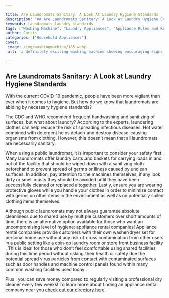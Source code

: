 ```yaml
---

title: Are Laundromats Sanitary: A Look At Laundry Hygiene Standards
description: "## Are Laundromats Sanitary: A Look at Laundry Hygiene Standards...continue on"
keywords: laundromats laundry standards
tags: ["Washing Machine", "Laundry Appliances", "Appliance Rules and Regulations"]
author: Curtis
categories: ["Household Appliances"]
cover: 
 image: /img/washingmachine/185.webp
 alt: 'a definitely exciting washing machine showing encouraging signs'

---
```


## Are Laundromats Sanitary: A Look at Laundry Hygiene Standards
 
With the current COVID-19 pandemic, people have been more vigilant than ever when it comes to hygiene. But how do we know that laundromats are abiding by necessary hygiene standards? 
 
The CDC and WHO recommend frequent handwashing and sanitizing of surfaces, but what about laundry? According to the experts, laundering clothes can help reduce the risk of spreading infectious diseases. Hot water combined with detergent helps detach and destroy disease-causing organisms from clothing. However, this doesn’t mean that all laundromats are necessarily sanitary. 

When using a public laundromat, it is important to consider your safety first. Many laundromats offer laundry carts and baskets for carrying loads in and out of the facility that should be wiped down with a sanitizing cloth beforehand to prevent spread of germs or illness caused by unclean surfaces. In addition, pay attention to the machines themselves; if any look dirty or smell musty they should be avoided until they have been successfully cleaned or replaced altogether. Lastly, ensure you are wearing protective gloves while you handle your clothes in order to minimize contact with germs on other items in the environment as well as on potentially soiled clothing items themselves. 

Although public laundromats may not always guarantee absolute cleanliness due to shared use by multiple customers over short amounts of time, there is an alternative option available for those who want an uncompromising level of hygiene: appliance rental companies! Appliance rental companies provide customers with their own washer/dryer set for personal home use without any risk of cross contamination from other users in a public setting like a coin-op laundry room or store front business facility . This is ideal for those who don’t feel comfortable using shared facilities during this time period without risking their health or safety due the potential spread virus particles from contact with contaminated surfaces such as door handles and machine control panels found within many common washing facilities used today . 

Plus , you can save money compared to regularly visiting a professional dry cleaner every few weeks! To learn more about finding an appliance rental company near you [check out our directory here](./pages/appliance-rental).
